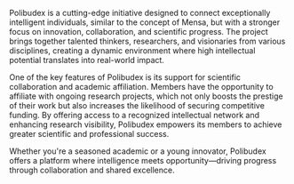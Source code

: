 

Polibudex is a cutting-edge initiative designed to connect exceptionally intelligent individuals, similar to the concept of Mensa, but with a stronger focus on innovation, collaboration, and scientific progress. The project brings together talented thinkers, researchers, and visionaries from various disciplines, creating a dynamic environment where high intellectual potential translates into real-world impact.

One of the key features of Polibudex is its support for scientific collaboration and academic affiliation. Members have the opportunity to affiliate with ongoing research projects, which not only boosts the prestige of their work but also increases the likelihood of securing competitive funding. By offering access to a recognized intellectual network and enhancing research visibility, Polibudex empowers its members to achieve greater scientific and professional success.

Whether you're a seasoned academic or a young innovator, Polibudex offers a platform where intelligence meets opportunity—driving progress through collaboration and shared excellence.